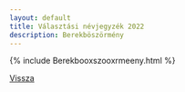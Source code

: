 ```yaml
---
layout: default
title: Választási névjegyzék 2022
description: Berekböszörmény
---
```


{% include Berekbooxszooxrmeeny.html %}

[Vissza](./)